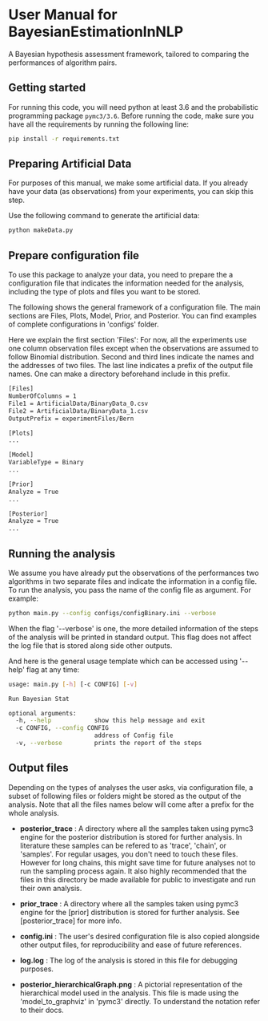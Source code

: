 # User Manual for BayesianEstimationInNLP
A Bayesian hypothesis assessment framework, tailored to comparing the performances of algorithm pairs.

## Getting started
For running this code, you will need python at least 3.6 and the probabilistic programming package `pymc3/3.6`.
Before running the code, make sure you have all the requirements by running the following line:
```bash
pip install -r requirements.txt
``` 

## Preparing Artificial Data
For purposes of this manual, we make some artificial data. If you already have your data (as observations) from your experiments, you can skip this step.

Use the following command to  generate the artificial data: 

```bash
python makeData.py
```

## Prepare configuration file
To use this package to analyze your data, you need to prepare the a configuration file that indicates the information needed for the analysis, including the type of plots and files you want to be stored.

The following shows the general framework of a configuration file. The main sections are Files, Plots, Model, Prior, and Posterior. You can find examples of complete configurations in 'configs' folder.

Here we explain the first section 'Files': For now, all the experiments use one column observation files except when the observations are assumed to follow Binomial distribution.
Second and third lines indicate the names and the addresses of two files. The last line indicates a prefix of the output file names. One can make a directory beforehand include in this prefix.  
```bash
[Files]
NumberOfColumns = 1
File1 = ArtificialData/BinaryData_0.csv
File2 = ArtificialData/BinaryData_1.csv
OutputPrefix = experimentFiles/Bern

[Plots]
...

[Model]
VariableType = Binary
...

[Prior]
Analyze = True
...

[Posterior]
Analyze = True
...
```

## Running the analysis 
We assume you have already put the observations of the performances two algorithms in two separate files and indicate the information in a config file. To run the analysis, you pass the name of the config file as argument. For example:
```bash
python main.py --config configs/configBinary.ini --verbose
```

When the flag '--verbose' is one, the more detailed information of the steps of the analysis will be printed in standard output. This flag does not affect the log file that is stored along side other outputs.

And here is the general usage template which can be accessed using '--help' flag at any time:
```bash
usage: main.py [-h] [-c CONFIG] [-v]

Run Bayesian Stat

optional arguments:
  -h, --help            show this help message and exit
  -c CONFIG, --config CONFIG
                        address of Config file
  -v, --verbose         prints the report of the steps

``` 

## Output files
Depending on the types of analyses the user asks, via configuration file, a subset of following files or folders might be stored as the output of the analysis. Note that all the files names below will come after a prefix for the whole analysis.

- **posterior_trace** : A directory where all the samples taken using pymc3 engine for the posterior distribution is stored for further analysis. In literature these samples can be refered to as 'trace', 'chain', or 'samples'. 
For regular usages, you don't need to touch these files. However for long chains, this might save time for future analyses not to run the sampling process again.
It also highly recommended that the files in this directory be made available for public to investigate and run their own analysis. 

- **prior_trace** : A directory where all the samples taken using pymc3 engine for the [prior] distribution is stored for further analysis. See [posterior_trace] for more info.

- **config.ini** : The user's desired configuration file is also copied alongside other output files, for reproducibility and ease of future references.

- **log.log** : The log of the analysis is stored in this file for debugging purposes.

- **posterior_hierarchicalGraph.png** : A pictorial representation of the hierarchical model used in the analysis. This file is made using the  'model_to_graphviz' in 'pymc3' directly. To understand the notation refer to their docs.